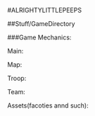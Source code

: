 #ALRIGHTYLITTLEPEEPS

##Stuff/GameDirectory

###Game Mechanics:

Main:

Map:

Troop:

Team:

Assets(facoties annd such):
